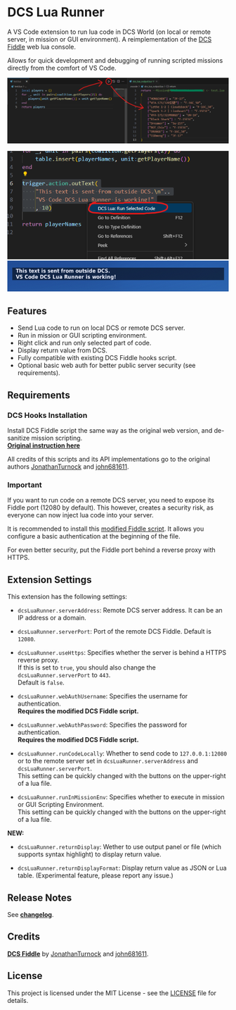 # DCS Lua Runner

A VS Code extension to run lua code in DCS World (on local or remote server, in mission or GUI environment). A reimplementation of the  [DCS Fiddle](https://github.com/JonathanTurnock/dcsfiddle) web lua console.

Allows for quick development and debugging of running scripted missions directly from the comfort of VS Code.  

![Demo1](docs/img/demo1-new.png)

![Demo2-1](docs/img/demo2-1.png)  
![Demo2-2](docs/img/demo2-2.png)

## Features

- Send Lua code to run on local DCS or remote DCS server.
- Run in mission or GUI scripting environment.
- Right click and run only selected part of code. 
- Display return value from DCS.
- Fully compatible with existing DCS Fiddle hooks script.
- Optional basic web auth for better public server security (see requirements).

## Requirements

### DCS Hooks Installation
Install DCS Fiddle script the same way as the original web version, and de-sanitize mission scripting.   
[**Original instruction here**](https://dcsfiddle.pages.dev/docs)

All credits of this scripts and its API implementations go to the original authors [JonathanTurnock](https://github.com/JonathanTurnock) and [john681611](https://github.com/john681611).

### Important
If you want to run code on a remote DCS server, you need to expose its Fiddle port (12080 by default). This however, creates a security risk, as everyone can now inject lua code into your server. 

It is recommended to install this [modified Fiddle script](src/hooks/dcs-fiddle-server.lua). It allows you configure a basic authentication at the beginning of the file. 

For even better security, put the Fiddle port behind a reverse proxy with HTTPS. 

## Extension Settings

This extension has the following settings:

- `dcsLuaRunner.serverAddress`: Remote DCS server address. It can be an IP address or a domain.

- `dcsLuaRunner.serverPort`: Port of the remote DCS Fiddle. Default is `12080`.

- `dcsLuaRunner.useHttps`: Specifies whether the server is behind a HTTPS reverse proxy.   
If this is set to `true`, you should also change the `dcsLuaRunner.serverPort` to `443`.   
Default is `false`.

- `dcsLuaRunner.webAuthUsername`: Specifies the username for authentication.   
**Requires the modified DCS Fiddle script.**

- `dcsLuaRunner.webAuthPassword`: Specifies the password for authentication.   
**Requires the modified DCS Fiddle script.**

- `dcsLuaRunner.runCodeLocally`: Whether to send code to `127.0.0.1:12080` or to the remote server set in `dcsLuaRunner.serverAddress` and `dcsLuaRunner.serverPort`.   
This setting can be quickly changed with the buttons on the upper-right of a lua file.

- `dcsLuaRunner.runInMissionEnv`: Specifies whether to execute in mission or GUI Scripting Environment.  
This setting can be quickly changed with the buttons on the upper-right of a lua file.

**NEW:**
- `dcsLuaRunner.returnDisplay`: Wether to use output panel or file (which supports syntax highlight) to display return value.

- `dcsLuaRunner.returnDisplayFormat`: Display return value as JSON or Lua table. (Experimental feature, please report any issue.)

## Release Notes

See [**changelog**](CHANGELOG.md).


## Credits
[**DCS Fiddle**](https://github.com/JonathanTurnock/dcsfiddle) by [JonathanTurnock](https://github.com/JonathanTurnock) and [john681611](https://github.com/john681611).

## License

This project is licensed under the MIT License - see the [LICENSE](LICENSE.md) file for details.